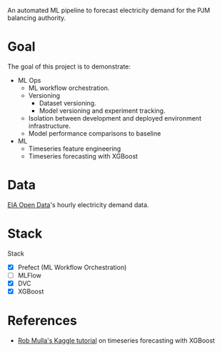 An automated ML pipeline to forecast electricity demand for the PJM balancing authority.

# Goal

The goal of this project is to demonstrate:
- ML Ops
    - ML workflow orchestration.
    - Versioning
        - Dataset versioning.
        - Model versioning and experiment tracking.
    - Isolation between development and deployed environment infrastructure.
    - Model performance comparisons to baseline
- ML
    - Timeseries feature engineering
    - Timeseries forecasting with XGBoost

# Data

[EIA Open Data](https://www.eia.gov/developer)'s hourly electricity
demand data.

# Stack

Stack
- [X] Prefect (ML Workflow Orchestration)
- [ ] MLFlow
- [X] DVC
- [X] XGBoost

# References

- [Rob Mulla's Kaggle tutorial](https://www.kaggle.com/code/robikscube/pt2-time-series-forecasting-with-xgboost/notebook) on timeseries forecasting with XGBoost
